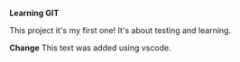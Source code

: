 **Learning GIT**

This project it's my first one! It's about testing and learning.

**Change**
This text was added using vscode.
